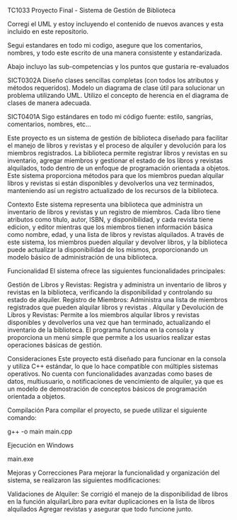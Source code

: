 TC1033 Proyecto Final - Sistema de Gestión de Biblioteca

Corregi el UML y estoy incluyendo el contenido de nuevos avances y esta incluido en este repositorio.

Segui estandares en todo mi codigo, asegure que los comentarios, nombres, y todo este
escrito de una manera consistente y estandarizada. 

Abajo incluyo las sub-competencias y los puntos que gustaria re-evaluados

SICT0302A
Diseño clases sencillas completas (con todos los atributos y métodos requeridos).
Modelo un diagrama de clase útil para solucionar un problema utilizando UML.
Utilizo el concepto de herencia en el diagrama de clases de manera adecuada.

SICT0401A
Sigo estándares en todo mi código fuente: estilo, sangrías, comentarios, nombres, etc...



Este proyecto es un sistema de gestión de biblioteca diseñado para facilitar el manejo de libros y revistas y el proceso de alquiler y devolución para los miembros registrados. La biblioteca permite registrar libros y revistas en su inventario, agregar miembros y gestionar el estado de los libros y revistas alquilados, todo dentro de un enfoque de programación orientada a objetos. Este sistema proporciona métodos para que los miembros puedan alquilar libros y revistas si están disponibles y devolverlos una vez terminados, manteniendo así un registro actualizado de los recursos de la biblioteca.

Contexto
Este sistema representa una biblioteca que administra un inventario de libros y revistas y un registro de miembros. Cada libro tiene atributos como título, autor, ISBN, y disponibilidad, y cada revista tiene edicion, y editor mientras que los miembros tienen información básica como nombre, edad, y una lista de libros y revistas alquilados. A través de este sistema, los miembros pueden alquilar y devolver libros, y la biblioteca puede actualizar la disponibilidad de los mismos, proporcionando un modelo básico de administración de una biblioteca.

Funcionalidad
El sistema ofrece las siguientes funcionalidades principales:

Gestión de Libros y Revistas: Registra y administra un inventario de libros y revistas en la biblioteca, verificando la disponibilidad y controlando su estado de alquiler.
Registro de Miembros: Administra una lista de miembros registrados que pueden alquilar libros y revistas .
Alquilar y Devolución de Libros y Revistas: Permite a los miembros alquilar libros y revistas disponibles y devolverlos una vez que han terminado, actualizando el inventario de la biblioteca.
El programa funciona en la consola y proporciona un menú simple que permite a los usuarios realizar estas operaciones básicas de gestión.

Consideraciones
Este proyecto está diseñado para funcionar en la consola y utiliza C++ estándar, lo que lo hace compatible con múltiples sistemas operativos. No cuenta con funcionalidades avanzadas como bases de datos, multiusuario, o notificaciones de vencimiento de alquiler, ya que es un modelo de demostración de conceptos básicos de programación orientada a objetos.

Compilación
Para compilar el proyecto, se puede utilizar el siguiente comando:

g++ -o main main.cpp


Ejecución en Windows

main.exe

Mejoras y Correcciones
Para mejorar la funcionalidad y organización del sistema, se realizaron las siguientes modificaciones:

Validaciones de Alquiler: Se corrigió el manejo de la disponibilidad de libros en la función alquilarLibro para evitar duplicaciones en la lista de libros alquilados
Agregar revistas y asegurar que todo funcione junto. 